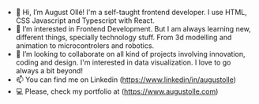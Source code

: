 - 👋 Hi, I’m August Ollé! I'm a self-taught frontend developer. I use HTML, CSS Javascript and Typescript with React.
- 👀 I’m interested in Frontend Development. But I am always learning new, different things, specially technology stuff. From 3d modelling and animation to microcontrolers and robotics.
- 💞️ I’m looking to collaborate on all kind of projects involving innovation, coding and design. I'm interested in data visualization. I love to go always a bit beyond!
- 📫 You can find me on Linkedin (https://www.linkedin/in/augustolle)
- 💻 Please, check my portfolio at (https://www.augustolle.com)

